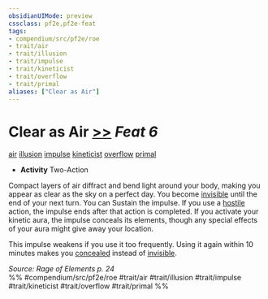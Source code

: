 ```yaml
---
obsidianUIMode: preview
cssclass: pf2e,pf2e-feat
tags:
- compendium/src/pf2e/roe
- trait/air
- trait/illusion
- trait/impulse
- trait/kineticist
- trait/overflow
- trait/primal
aliases: ["Clear as Air"]
---
```

# Clear as Air  [>>](chapter-9-playing-the-game.md#Actions "Two-Action") *Feat 6*  
[air](air.md "Air Energy & Element Trait")  [illusion](illusion.md "Illusion School Trait")  [impulse](impulse-roe.md "Impulse Action & Ability Trait")  [kineticist](kineticist-roe.md "Kineticist Class Trait")  [overflow](overflow-roe.md "Overflow Action & Ability Trait")  [primal](primal.md "Primal Tradition Trait")  

- **Activity** Two-Action

Compact layers of air diffract and bend light around your body, making you appear as clear as the sky on a perfect day. You become [invisible](conditions.md#Invisible) until the end of your next turn. You can Sustain the impulse. If you use a [hostile](conditions.md#Hostile) action, the impulse ends after that action is completed. If you activate your kinetic aura, the impulse conceals its elements, though any special effects of your aura might give away your location.

This impulse weakens if you use it too frequently. Using it again within 10 minutes makes you [concealed](conditions.md#Concealed) instead of [invisible](conditions.md#Invisible).

*Source: Rage of Elements p. 24*  
%% #compendium/src/pf2e/roe #trait/air #trait/illusion #trait/impulse #trait/kineticist #trait/overflow #trait/primal %%